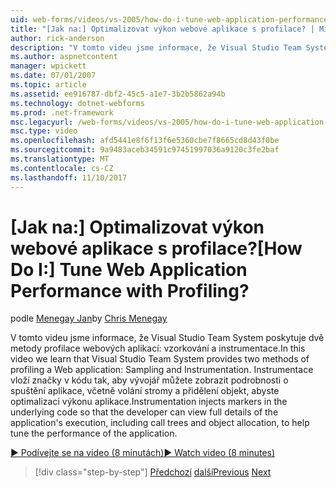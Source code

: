 ```yaml
---
uid: web-forms/videos/vs-2005/how-do-i-tune-web-application-performance-with-profiling
title: "[Jak na:] Optimalizovat výkon webové aplikace s profilace? | Microsoft Docs"
author: rick-anderson
description: "V tomto videu jsme informace, že Visual Studio Team System poskytuje dvě metody profilace webových aplikací: vzorkování a instrumentace. Instrumentace inje..."
ms.author: aspnetcontent
manager: wpickett
ms.date: 07/01/2007
ms.topic: article
ms.assetid: ee916787-dbf2-45c5-a1e7-3b2b5862a94b
ms.technology: dotnet-webforms
ms.prod: .net-framework
msc.legacyurl: /web-forms/videos/vs-2005/how-do-i-tune-web-application-performance-with-profiling
msc.type: video
ms.openlocfilehash: afd5441e8f6f13f6e5360cbe7f8665cd8d43f0be
ms.sourcegitcommit: 9a9483aceb34591c97451997036a9120c3fe2baf
ms.translationtype: MT
ms.contentlocale: cs-CZ
ms.lasthandoff: 11/10/2017
---
```

<a name="how-do-i-tune-web-application-performance-with-profiling"></a><span data-ttu-id="0c580-105">[Jak na:] Optimalizovat výkon webové aplikace s profilace?</span><span class="sxs-lookup"><span data-stu-id="0c580-105">[How Do I:] Tune Web Application Performance with Profiling?</span></span>
====================
<span data-ttu-id="0c580-106">podle [Menegay Jan](https://twitter.com/CMenegay)</span><span class="sxs-lookup"><span data-stu-id="0c580-106">by [Chris Menegay](https://twitter.com/CMenegay)</span></span>

<span data-ttu-id="0c580-107">V tomto videu jsme informace, že Visual Studio Team System poskytuje dvě metody profilace webových aplikací: vzorkování a instrumentace.</span><span class="sxs-lookup"><span data-stu-id="0c580-107">In this video we learn that Visual Studio Team System provides two methods of profiling a Web application: Sampling and Instrumentation.</span></span> <span data-ttu-id="0c580-108">Instrumentace vloží značky v kódu tak, aby vývojář můžete zobrazit podrobnosti o spuštění aplikace, včetně volání stromy a přidělení objekt, abyste optimalizaci výkonu aplikace.</span><span class="sxs-lookup"><span data-stu-id="0c580-108">Instrumentation injects markers in the underlying code so that the developer can view full details of the application's execution, including call trees and object allocation, to help tune the performance of the application.</span></span>

[<span data-ttu-id="0c580-109">&#9654; Podívejte se na video (8 minutách)</span><span class="sxs-lookup"><span data-stu-id="0c580-109">&#9654; Watch video (8 minutes)</span></span>](https://channel9.msdn.com/Blogs/ASP-NET-Site-Videos/how-do-i-tune-web-application-performance-with-profiling)

>[!div class="step-by-step"]
<span data-ttu-id="0c580-110">[Předchozí](how-do-i-load-test-a-web-application.md)
[další](how-do-i-set-up-distributed-load-testing-for-high-volume-tests.md)</span><span class="sxs-lookup"><span data-stu-id="0c580-110">[Previous](how-do-i-load-test-a-web-application.md)
[Next](how-do-i-set-up-distributed-load-testing-for-high-volume-tests.md)</span></span>
